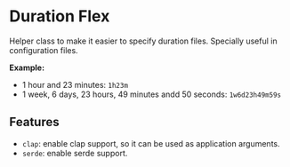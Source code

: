 # Duration Flex

Helper class to make it easier to specify duration files. Specially useful in configuration files.

**Example:**
- 1 hour and 23 minutes: `1h23m`
- 1 week, 6 days, 23 hours, 49 minutes andd 50 seconds: `1w6d23h49m59s`

## Features
- `clap`: enable clap support, so it can be used as application arguments.
- `serde`: enable serde support.